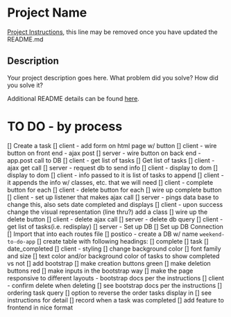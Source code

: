 # Project Name

[Project Instructions](./INSTRUCTIONS.md), this line may be removed once you have updated the README.md

## Description

Your project description goes here. What problem did you solve? How did you solve it?

Additional README details can be found [here](https://github.com/PrimeAcademy/readme-template/blob/master/README.md).

# TO DO - by process
[] Create a task
    [] client - add form on html page w/ button
    [] client - wire button on front end - ajax post
    [] server - wire button on back end - app.post call to DB
    [] client - get list of tasks
[] Get list of tasks
    [] client - ajax get call
    [] server - request db to send info
    [] client - display to dom
[] display to dom
    [] client - info passed to it is list of tasks to append
    [] client - it appends the info w/ classes, etc. that we will need
    [] client - complete button for each
    [] client - delete button for each
[] wire up complete button
    [] client - set up listener that makes ajax call
    [] server - pings data base to change this, also sets date completed and displays 
    [] client - upon success change the visual representation (line thru?) add a class
[] wire up the delete button
    [] client - delete ajax call
    [] server - delete db query
    [] client - get list of tasks(i.e. redisplay)
[] server - Set up DB
    [] Set up DB Connection
    [] Import that into each routes file
    [] postico - create a DB w/ name `weekend-to-do-app`
        [] create table with following headings:
            [] complete
            [] task
            [] date_completed
[] client - styling
    [] change background color
    [] font family and size
    [] text color and/or background color of tasks to show completed vs not
    [] add bootstrap 
        [] make creation buttons green
        [] make deletion buttons red
        [] make inputs in the bootstrap way
        [] make the page responsive to different layouts - bootstrap docs per the instructions
[] client - confirm delete when deleting
    [] see bootstrap docs per the instructions
[] ordering task query
    [] option to reverse the order tasks display in
    [] see instructions for detail
[] record when a task was completed
    [] add feature to frontend in nice format
